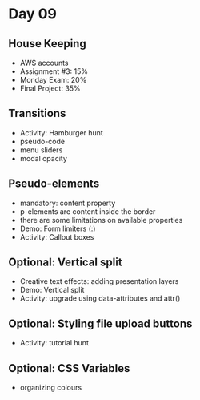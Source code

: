# Day 09
## House Keeping
- AWS accounts
- Assignment #3: 15%
- Monday Exam: 20%
- Final Project: 35%

## Transitions
- Activity: Hamburger hunt
- pseudo-code
- menu sliders
- modal opacity

## Pseudo-elements
- mandatory: content property
- p-elements are content inside the border
- there are some limitations on available properties
- Demo: Form limiters (:)
- Activity: Callout boxes

## Optional: Vertical split
- Creative text effects: adding presentation layers
- Demo: Vertical split
- Activity: upgrade using data-attributes and attr()

## Optional: Styling file upload buttons
- Activity: tutorial hunt

## Optional: CSS Variables
- organizing colours
